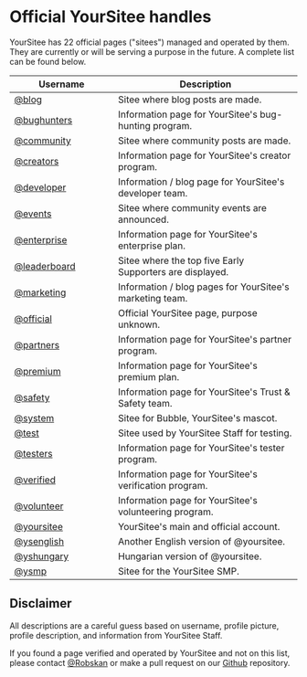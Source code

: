 # Official YourSitee handles

YourSitee has 22 official pages ("sitees") managed and operated by them. They are currently or will be serving a purpose in the future. A complete list can be found below.

<table><thead><tr><th width="166">Username</th><th>Description</th></tr></thead><tbody><tr><td><a href="https://yoursit.ee/blog">@blog</a></td><td>Sitee where blog posts are made.</td></tr><tr><td><a href="https://yoursit.ee/bughunters">@bughunters</a></td><td>Information page for YourSitee's bug-hunting program.</td></tr><tr><td><a href="https://yoursit.ee/community">@community</a></td><td>Sitee where community posts are made.</td></tr><tr><td><a href="https://yoursit.ee/creators">@creators</a></td><td>Information page for YourSitee's creator program.</td></tr><tr><td><a href="https://yoursit.ee/developer">@developer</a></td><td>Information / blog page for YourSitee's developer team.</td></tr><tr><td><a href="https://yoursit.ee/events">@events</a></td><td>Sitee where community events are announced.</td></tr><tr><td><a href="https://yoursit.ee/enterprise">@enterprise</a></td><td>Information page for YourSitee's enterprise plan.</td></tr><tr><td><a href="https://yoursit.ee/leaderboard">@leaderboard</a></td><td>Sitee where the top five Early Supporters are displayed.</td></tr><tr><td><a href="https://yoursit.ee/marketing">@marketing</a></td><td>Information / blog pages for YourSitee's marketing team.</td></tr><tr><td><a href="https://yoursit.ee/official">@official</a></td><td>Official YourSitee page, purpose unknown.</td></tr><tr><td><a href="https://yoursit.ee/partners">@partners</a></td><td>Information page for YourSitee's partner program.</td></tr><tr><td><a href="https://yoursit.ee/premium">@premium</a></td><td>Information page for YourSitee's premium plan.</td></tr><tr><td><a href="https://yoursit.ee/safety">@safety</a></td><td>Information page for YourSitee's Trust &#x26; Safety team.</td></tr><tr><td><a href="https://yoursit.ee/system">@system</a></td><td>Sitee for Bubble, YourSitee's mascot.</td></tr><tr><td><a href="https://yoursit.ee/test">@test</a></td><td>Sitee used by YourSitee Staff for testing.</td></tr><tr><td><a href="https://yoursit.ee/testers">@testers</a></td><td>Information page for YourSitee's tester program.</td></tr><tr><td><a href="https://yoursit.ee/verified">@verified</a></td><td>Information page for YourSitee's verification program.</td></tr><tr><td><a href="https://yoursit.ee/volunteer">@volunteer</a></td><td>Information page for YourSitee's volunteering program.</td></tr><tr><td><a href="https://yoursit.ee/yoursitee">@yoursitee</a></td><td>YourSitee's main and official account.</td></tr><tr><td><a href="https://yoursit.ee/ysenglish">@ysenglish</a></td><td>Another English version of @yoursitee.</td></tr><tr><td><a href="https://yoursit.ee/yshungary">@yshungary</a></td><td>Hungarian version of @yoursitee.  </td></tr><tr><td><a href="https://yoursit.ee/ysmp">@ysmp</a></td><td>Sitee for the YourSitee SMP.</td></tr></tbody></table>

## Disclaimer <a href="#disclaimer" id="disclaimer"></a>

All descriptions are a careful guess based on username, profile picture, profile description, and information from YourSitee Staff.

If you found a page verified and operated by YourSitee and not on this list, please contact [@Robskan](https://sitee.help/c/robskan) or make a pull request on our [Github](https://sitee.help/contribute) repository.
